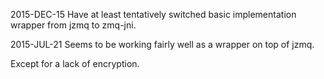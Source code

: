 2015-DEC-15
Have at least tentatively switched basic implementation wrapper
from jzmq to zmq-jni.

2015-JUL-21
Seems to be working fairly well as a wrapper on top of jzmq.

Except for a lack of encryption.